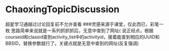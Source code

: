 # ChaoxingTopicDiscussion
超星学习通越过讨论回复前不允许查看
###灵感来源于课堂，仅此而已，彩笔一枚
思路简单来说就是一系列抓抓抓后，无意中查到了网址(
说正经点，根据courseid和classid查到activity_list中的activityid，接着能查到相应的UUID和BBSID，替换参数就行了。关键点就是无意中查到的网址(反复强调)
